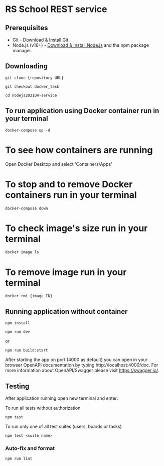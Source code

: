 # RS School REST service

## Prerequisites

- Git - [Download & Install Git](https://git-scm.com/downloads).
- Node.js (v16+) - [Download & Install Node.js](https://nodejs.org/en/download/) and the npm package manager.

## Downloading

```
git clone {repository URL}
```

```
git checkout docker_task
```

```
cd nodejs2021Q4-service
```

## To run application using Docker container run in your terminal
```
docker-compose up -d
```
# To see how containers are running
Open Docker Desktop and select 'Containers/Apps'
# To stop and to remove Docker containers run in your terminal
```
docker-compose down
```
# To check image's size run in your terminal
```
docker image ls
```
# To remove image run in your terminal
```
docker rmi {image ID}
```

## Running application without container
```
npm install
```
```
npm run dev
```
or

```
npm run build:start
```

After starting the app on port (4000 as default) you can open
in your browser OpenAPI documentation by typing http://localhost:4000/doc.
For more information about OpenAPI/Swagger please visit https://swagger.io/.

## Testing

After application running open new terminal and enter:

To run all tests without authorization
```
npm test
```

To run only one of all test suites (users, boards or tasks)
```
npm test <suite name>
```

### Auto-fix and format
```
npm run lint
```
